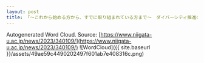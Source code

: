 ```yaml
---
layout: post
title: 「～これから始める方から、すでに取り組まれている方まで～　ダイバーシティ推進のために今できること」オンラインセミナーを開催しました
---
```

Autogenerated Word Cloud.
Source\: [https://www.niigata-u.ac.jp/news/2023/340109/](https://www.niigata-u.ac.jp/news/2023/340109/)
![WordCloud]({{ site.baseurl }}/assets/49ae59c4490202497f601ab7e408316c.png)